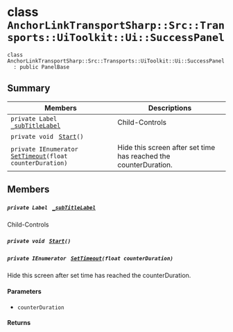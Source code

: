 # class `AnchorLinkTransportSharp::Src::Transports::UiToolkit::Ui::SuccessPanel` 

```
class AnchorLinkTransportSharp::Src::Transports::UiToolkit::Ui::SuccessPanel
  : public PanelBase
```

## Summary

 Members                                | Descriptions                                
----------------------------------------|---------------------------------------------
`private Label ` [`_subTitleLabel`](#class_anchor_link_transport_sharp_1_1_src_1_1_transports_1_1_ui_toolkit_1_1_ui_1_1_success_panel_1a5b97dbab37a8f906707f8de371c001d4) | Child-Controls
`private void ` [`Start`](#class_anchor_link_transport_sharp_1_1_src_1_1_transports_1_1_ui_toolkit_1_1_ui_1_1_success_panel_1a07aaf1227e4d645f15e0a964f54ef291)`()` | 
`private IEnumerator ` [`SetTimeout`](#class_anchor_link_transport_sharp_1_1_src_1_1_transports_1_1_ui_toolkit_1_1_ui_1_1_success_panel_1a9a362067bdbe0e3261ce92095f2fd723)`(float counterDuration)` | Hide this screen after set time has reached the counterDuration.

## Members

##### `private Label ` [`_subTitleLabel`](#class_anchor_link_transport_sharp_1_1_src_1_1_transports_1_1_ui_toolkit_1_1_ui_1_1_success_panel_1a5b97dbab37a8f906707f8de371c001d4) 

Child-Controls

##### `private void ` [`Start`](#class_anchor_link_transport_sharp_1_1_src_1_1_transports_1_1_ui_toolkit_1_1_ui_1_1_success_panel_1a07aaf1227e4d645f15e0a964f54ef291)`()` 

##### `private IEnumerator ` [`SetTimeout`](#class_anchor_link_transport_sharp_1_1_src_1_1_transports_1_1_ui_toolkit_1_1_ui_1_1_success_panel_1a9a362067bdbe0e3261ce92095f2fd723)`(float counterDuration)` 

Hide this screen after set time has reached the counterDuration.

#### Parameters
* `counterDuration` 

#### Returns

